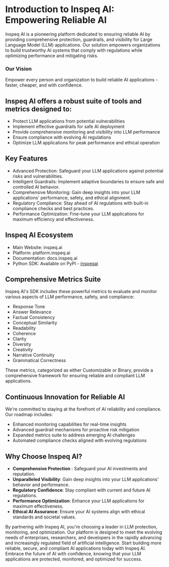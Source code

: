 # Introduction to Inspeq AI: Empowering Reliable AI


Inspeq AI is a pioneering platform dedicated to ensuring reliable AI by providing comprehensive protection, guardrails, and visibility for Large Language Model (LLM) applications. Our solution empowers organizations to build trustworthy AI systems that comply with regulations while optimizing performance and mitigating risks.

### Our Vision

Empower every person and organization to build reliable AI applications - faster, cheaper, and with confidence.


## Inspeq AI offers a robust suite of tools and metrics designed to:

* Protect LLM applications from potential vulnerabilities
* Implement effective guardrails for safe AI deployment
* Provide comprehensive monitoring and visibility into LLM performance
* Ensure compliance with evolving AI regulations
* Optimize LLM applications for peak performance and ethical operation


## Key Features

* Advanced Protection: Safeguard your LLM applications against potential risks and vulnerabilities.
* Intelligent Guardrails: Implement adaptive boundaries to ensure safe and controlled AI behavior.
* Comprehensive Monitoring: Gain deep insights into your LLM applications' performance, safety, and ethical alignment.
* Regulatory Compliance: Stay ahead of AI regulations with built-in compliance checks and best practices.
* Performance Optimization: Fine-tune your LLM applications for maximum efficiency and effectiveness.

## Inspeq AI Ecosystem

* Main Website: inspeq.ai
* Platform: platform.inspeq.ai
* Documentation: docs.inspeq.ai
* Python SDK: Available on PyPI - [inspeqai](https://pypi.org/project/inspeqai/)


## Comprehensive Metrics Suite

Inspeq AI's SDK includes these powerful metrics to evaluate and monitor various aspects of LLM performance, safety, and compliance:

* Response Tone
* Answer Relevance
* Factual Consistency
* Conceptual Similarity
* Readability
* Coherence
* Clarity
* Diversity
* Creativity
* Narrative Continuity
* Grammatical Correctness
<!-- * Data Leakage -->
<!-- * Do Not Use Keywords -->
<!-- * Model Refusal -->
<!-- * Word Count Limit -->
<!-- * Insecure Output -->
<!-- * Answer Fluency -->

These metrics, categorized as either Customizable or Binary, provide a comprehensive framework for ensuring reliable and compliant LLM applications.


## Continuous Innovation for Reliable AI
We're committed to staying at the forefront of AI reliability and compliance. Our roadmap includes:

* Enhanced monitoring capabilities for real-time insights
* Advanced guardrail mechanisms for proactive risk mitigation
* Expanded metrics suite to address emerging AI challenges
* Automated compliance checks aligned with evolving regulations


##  Why Choose Inspeq AI?

* __Comprehensive Protection__ : Safeguard your AI investments and reputation.
* __Unparalleled Visibility__: Gain deep insights into your LLM applications' behavior and performance.
* __Regulatory Confidence__: Stay compliant with current and future AI regulations.
* __Performance Optimization__: Enhance your LLM applications for maximum effectiveness.
* __Ethical AI Assurance__: Ensure your AI systems align with ethical standards and societal values.


By partnering with Inspeq AI, you're choosing a leader in LLM protection, monitoring, and optimization. Our platform is designed to meet the evolving needs of enterprises, researchers, and developers in the rapidly advancing and increasingly regulated field of artificial intelligence.
Start building more reliable, secure, and compliant AI applications today with Inspeq AI. Embrace the future of AI with confidence, knowing that your LLM applications are protected, monitored, and optimized for success.
